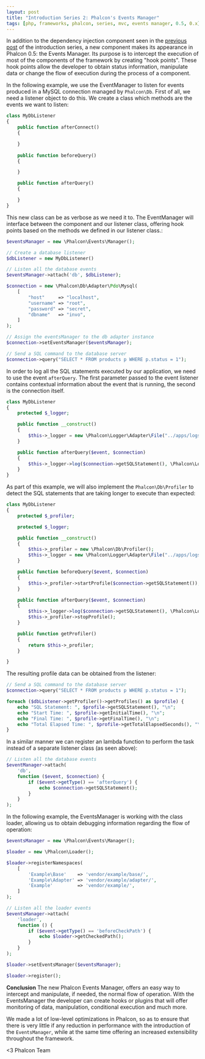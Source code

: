 ```yaml
---
layout: post
title: "Introduction Series 2: Phalcon's Events Manager"
tags: [php, frameworks, phalcon, series, mvc, events manager, 0.5, 0.x]
---
```


In addition to the dependency injection component seen in the [previous post](/post/introduction-series-1-phalcons-dependency) of the introduction series, a new component makes its appearance in Phalcon 0.5: the Events Manager. Its purpose is to intercept the execution of most of the components of the framework by creating "hook points". These hook points allow the developer to obtain status information, manipulate data or change the flow of execution during the process of a component.

In the following example, we use the EventManager to listen for events produced in a MySQL connection managed by `Phalcon\Db`. First of all, we need a listener object to do this. We create a class which methods are the events we want to listen:

<!--more-->
```php
class MyDbListener 
{
    public function afterConnect()
    {

    }
    
    public function beforeQuery()
    {

    }

    public function afterQuery()
    {

    }
}
```

This new class can be as verbose as we need it to. The EventManager will interface between the component and our listener class, offering hook points based on the methods we defined in our listener class.:

```php
$eventsManager = new \Phalcon\Events\Manager();

// Create a database listener
$dbListener = new MyDbListener()

// Listen all the database events
$eventsManager->attach('db', $dbListener);

$connection = new \Phalcon\Db\Adapter\Pdo\Mysql(
    [
        "host"     => "localhost",
        "username" => "root",
        "password" => "secret",
        "dbname"   => "invo",
    ]
);

// Assign the eventsManager to the db adapter instance
$connection->setEventsManager($eventsManager);

// Send a SQL command to the database server
$connection->query("SELECT * FROM products p WHERE p.status = 1");
```

In order to log all the SQL statements executed by our application, we need to use the event `afterQuery`. The first parameter passed to the event listener contains contextual information about the event that is running, the second is the connection itself.

```php
class MyDbListener 
{
    protected $_logger;

    public function __construct()
    {
        $this->_logger = new \Phalcon\Logger\Adapter\File("../apps/logs/db.log");
    }    

    public function afterQuery($event, $connection)
    {
        $this->_logger->log($connection->getSQLStatement(), \Phalcon\Logger::INFO);
    }
}
```

As part of this example, we will also implement the `Phalcon\Db\Profiler` to detect the SQL statements that are taking longer to execute than expected:

```php
class MyDbListener 
{
    protected $_profiler;

    protected $_logger;

    public function __construct()
    {
        $this->_profiler = new \Phalcon\Db\Profiler();
        $this->_logger = new \Phalcon\Logger\Adapter\File("../apps/logs/db.log");        
    }

    public function beforeQuery($event, $connection)
    {
        $this->_profiler->startProfile($connection->getSQLStatement());
    }

    public function afterQuery($event, $connection)
    {
        $this->_logger->log($connection->getSQLStatement(), \Phalcon\Logger::INFO);
        $this->_profiler->stopProfile();
    }

    public function getProfiler()
    {
        return $this->_profiler;
    }

}
```

The resulting profile data can be obtained from the listener:

```php
// Send a SQL command to the database server
$connection->query("SELECT * FROM products p WHERE p.status = 1");

foreach ($dbListener->getProfiler()->getProfiles() as $profile) {
    echo "SQL Statement: ", $profile->getSQLStatement(), "\n";
    echo "Start Time: ", $profile->getInitialTime(), "\n";
    echo "Final Time: ", $profile->getFinalTime(), "\n";
    echo "Total Elapsed Time: ", $profile->getTotalElapsedSeconds(), "\n";
}
```

In a similar manner we can register an lambda function to perform the task instead of a separate listener class (as seen above):

```php
// Listen all the database events
$eventManager->attach(
    'db',
    function ($event, $connection) {    
        if ($event->getType() == 'afterQuery') {
            echo $connection->getSQLStatement();
        }
    }
);
```

In the following example, the EventsManager is working with the class loader, allowing us to obtain debugging information regarding the flow of operation:

```php
$eventsManager = new \Phalcon\Events\Manager();

$loader = new \Phalcon\Loader();

$loader->registerNamespaces(
    [
        'Example\Base'    => 'vendor/example/base/',
        'Example\Adapter' => 'vendor/example/adapter/',
        'Example'         => 'vendor/example/',
    ]
);

// Listen all the loader events
$eventsManager->attach(
    'loader',
    function () {
        if ($event->getType() == 'beforeCheckPath') {
            echo $loader->getCheckedPath();
        }
    }
);

$loader->setEventsManager($eventsManager);

$loader->register();
```

**Conclusion**
The new Phalcon Events Manager, offers an easy way to intercept and manipulate, if needed, the normal flow of operation. With the EventsManager the developer can create hooks or plugins that will offer monitoring of data, manipulation, conditional execution and much more.

We made a lot of low-level optimizations in Phalcon, so as to ensure that there is very little if any reduction in performance with the introduction of the `EventsManager`, while at the same time offering an increased extensibility throughout the framework.

<3 Phalcon Team